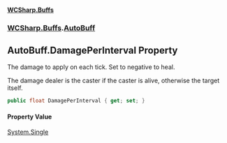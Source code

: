 #### [WCSharp\.Buffs](README.md 'README')
### [WCSharp\.Buffs](WCSharp.Buffs.md 'WCSharp\.Buffs').[AutoBuff](WCSharp.Buffs.AutoBuff.md 'WCSharp\.Buffs\.AutoBuff')

## AutoBuff\.DamagePerInterval Property

The damage to apply on each tick\. Set to negative to heal\.

The damage dealer is the caster if the caster is alive, otherwise the target itself.

```csharp
public float DamagePerInterval { get; set; }
```

#### Property Value
[System\.Single](https://learn.microsoft.com/en-us/dotnet/api/system.single 'System\.Single')